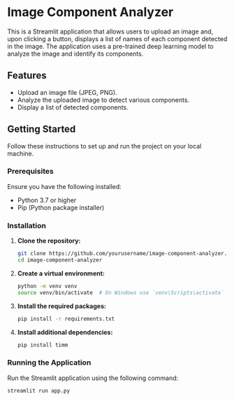 # Image Component Analyzer

This is a Streamlit application that allows users to upload an image and, upon clicking a button, displays a list of names of each component detected in the image. The application uses a pre-trained deep learning model to analyze the image and identify its components.

## Features

- Upload an image file (JPEG, PNG).
- Analyze the uploaded image to detect various components.
- Display a list of detected components.

## Getting Started

Follow these instructions to set up and run the project on your local machine.

### Prerequisites

Ensure you have the following installed:

- Python 3.7 or higher
- Pip (Python package installer)

### Installation

1. **Clone the repository:**

    ```bash
    git clone https://github.com/yourusername/image-component-analyzer.git
    cd image-component-analyzer
    ```

2. **Create a virtual environment:**

    ```bash
    python -m venv venv
    source venv/bin/activate  # On Windows use `venv\Scripts\activate`
    ```

3. **Install the required packages:**

    ```bash
    pip install -r requirements.txt
    ```

4. **Install additional dependencies:**

    ```bash
    pip install timm
    ```

### Running the Application

Run the Streamlit application using the following command:

```bash
streamlit run app.py
